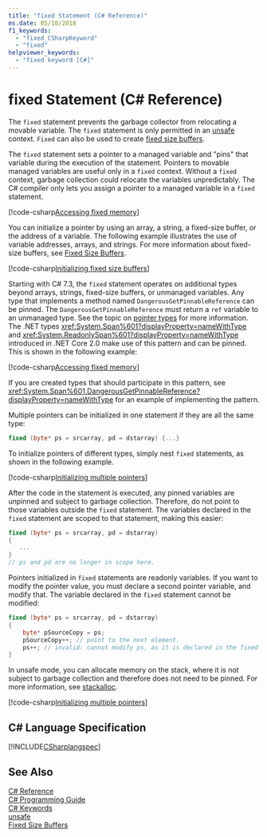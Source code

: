 ```yaml
---
title: "fixed Statement (C# Reference)"
ms.date: 05/10/2018
f1_keywords: 
  - "fixed_CSharpKeyword"
  - "fixed"
helpviewer_keywords: 
  - "fixed keyword [C#]"
---
```

# fixed Statement (C# Reference)

The `fixed` statement prevents the garbage collector from relocating a movable variable. The `fixed` statement is only permitted in an [unsafe](unsafe.md) context. `Fixed` can also be used to create [fixed size buffers](../../programming-guide/unsafe-code-pointers/fixed-size-buffers.md).

The `fixed` statement sets a pointer to a managed variable and "pins" that variable during the execution of the statement. Pointers to movable managed variables are useful only in a `fixed` context. Without a `fixed` context, garbage collection could relocate the variables unpredictably. The C# compiler only lets you assign a pointer to a managed variable in a `fixed` statement.

[!code-csharp[Accessing fixed memory](../../../../samples/snippets/csharp/keywords/FixedKeywordExamples.cs#1)]

You can initialize a pointer by using an array, a string, a fixed-size buffer, or the address of a variable. The following example illustrates the use of variable addresses, arrays, and strings. For more information about fixed-size buffers, see [Fixed Size Buffers](../../programming-guide/unsafe-code-pointers/fixed-size-buffers.md).

[!code-csharp[Initializing fixed size buffers](../../../../samples/snippets/csharp/keywords/FixedKeywordExamples.cs#2)]

Starting with C# 7.3, the `fixed` statement operates on additional types beyond arrays, strings, fixed-size buffers, or unmanaged variables. Any type that implements a method named `DangerousGetPinnableReference` can be pinned. The `DangerousGetPinnableReference` must return a `ref` variable to an unmanaged type. See the topic on [pointer types](../../programming-guide/unsafe-code-pointers/pointer-types.md) for more information. The .NET types <xref:System.Span%601?displayProperty=nameWithType> and <xref:System.ReadonlySpan%601?displayProperty=nameWithType> introduced in .NET Core 2.0 make use of this pattern and can be pinned. This is shown in the following example:

[!code-csharp[Accessing fixed memory](../../../../samples/snippets/csharp/keywords/FixedKeywordExamples.cs#FixedSpan)]

If you are created types that should participate in this pattern, see <xref:System.Span%601.DangerousGetPinnableReference?displayProperty=nameWithType> for an example of implementing the pattern.

Multiple pointers can be initialized in one statement if they are all the same type:

```csharp
fixed (byte* ps = srcarray, pd = dstarray) {...}
```

To initialize pointers of different types, simply nest `fixed` statements, as shown in the following example.

[!code-csharp[Initializing multiple pointers](../../../../samples/snippets/csharp/keywords/FixedKeywordExamples.cs#3)]

After the code in the statement is executed, any pinned variables are unpinned and subject to garbage collection. Therefore, do not point to those variables outside the `fixed` statement. The variables declared in the `fixed` statement are scoped to that statement, making this easier:

```csharp
fixed (byte* ps = srcarray, pd = dstarray)
{
   ...
}
// ps and pd are no longer in scope here.
```

Pointers initialized in `fixed` statements are readonly variables. If you want to modify the pointer value, you must declare a second pointer variable, and modify that. The variable declared in the `fixed` statement cannot be modified:

```csharp
fixed (byte* ps = srcarray, pd = dstarray)
{
    byte* pSourceCopy = ps;
    pSourceCopy++; // point to the next element.
    ps++; // invalid: cannot modify ps, as it is declared in the fixed statement.
}
```


In unsafe mode, you can allocate memory on the stack, where it is not subject to garbage collection and therefore does not need to be pinned. For more information, see [stackalloc](stackalloc.md).

[!code-csharp[Initializing multiple pointers](../../../../samples/snippets/csharp/keywords/FixedKeywordExamples.cs#4)]

## C# Language Specification

 [!INCLUDE[CSharplangspec](~/includes/csharplangspec-md.md)]

## See Also

 [C# Reference](../index.md)  
 [C# Programming Guide](../../programming-guide/index.md)  
 [C# Keywords](index.md)  
 [unsafe](unsafe.md)  
 [Fixed Size Buffers](../../programming-guide/unsafe-code-pointers/fixed-size-buffers.md)
